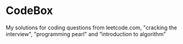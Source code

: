 CodeBox
=======

My solutions for coding questions from leetcode.com, "cracking the interview", "programming pearl" and “introduction to algorithm”
